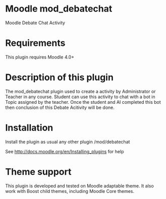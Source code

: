 # Moodle mod_debatechat 
Moodle Debate Chat Activity 

# Requirements
This plugin requires Moodle 4.0+

# Description of this plugin
The mod_debatechat plugin used to create a activity by Administrator or Teacher in any course. Student can use this activity to chat with a bot in Topic assigned by the teacher. Once the student and AI completed this bot then conclusion of this Debate Acitivity will be done.

# Installation
Install the plugin as usual any other plugin /mod/debatechat

See http://docs.moodle.org/en/Installing_plugins for help

# Theme support
This plugin is developed and tested on Moodle adaptable theme. It also work with Boost child themes, including Moodle Core themes.
